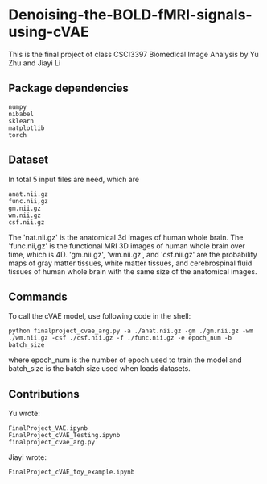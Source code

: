 # Denoising-the-BOLD-fMRI-signals-using-cVAE
This is the final project of class CSCI3397 Biomedical Image Analysis by Yu Zhu and Jiayi Li

## Package dependencies

    numpy
    nibabel
    sklearn
    matplotlib
    torch

    
## Dataset
In total 5 input files are need, which are 

    anat.nii.gz
    func.nii,gz
    gm.nii.gz
    wm.nii.gz
    csf.nii.gz
    
  The 'nat.nii.gz' is the anatomical  3d images of human whole brain. The 'func.nii,gz' is the functional MRI 3D images of human whole brain over time, which is 4D. 'gm.nii.gz', 'wm.nii.gz', and 'csf.nii.gz' are the probability maps of gray matter tissues, white matter tissues, and cerebrospinal fluid tissues of human whole brain with the same size of the anatomical images. 
  
## Commands
To call the cVAE model, use following code in the shell:

    python finalproject_cvae_arg.py -a ./anat.nii.gz -gm ./gm.nii.gz -wm ./wm.nii.gz -csf ./csf.nii.gz -f ./func.nii.gz -e epoch_num -b batch_size
    
where epoch_num is the number of epoch used to train the model and batch_size is the batch size used when loads datasets.
    
## Contributions
Yu wrote:

    FinalProject_VAE.ipynb
    FinalProject_cVAE_Testing.ipynb
    finalproject_cvae_arg.py
    
Jiayi wrote:

    FinalProject_cVAE_toy_example.ipynb
    

    

